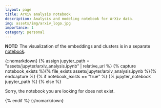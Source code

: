 ```yaml
---
layout: page
title: ArXiv analysis notebook
description: Analysis and modeling notebook for ArXiv data.
img: assets/img/arxiv_logo.jpg
importance: 1
category: personal
---
```


**NOTE:**  The visualization of the embeddings and clusters is in a separate [notebook](https://urjalacoder.github.io/assets/html/arxiv_visualization.html). 

{::nomarkdown}
{% assign jupyter_path = "assets/jupyter/arxiv_analysis.ipynb" | relative_url %}
{% capture notebook_exists %}{% file_exists assets/jupyter/arxiv_analysis.ipynb %}{% endcapture %}
{% if notebook_exists == "true" %}
    {% jupyter_notebook jupyter_path %}
{% else %}
    <p>Sorry, the notebook you are looking for does not exist.</p>
{% endif %}
{:/nomarkdown}

